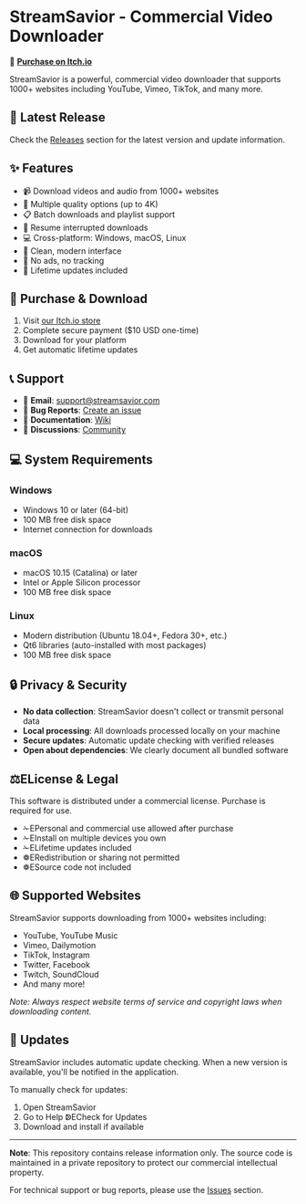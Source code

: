 # StreamSavior - Commercial Video Downloader

🛒 **[Purchase on Itch.io](https://zgwmike.itch.io/universal-video-downloader)**

StreamSavior is a powerful, commercial video downloader that supports 1000+ websites including YouTube, Vimeo, TikTok, and many more.

## 🚀 Latest Release

Check the [Releases](https://github.com/monsterz2023/streamsavior-releases/releases/latest) section for the latest version and update information.

## ✨ Features

- 📹 Download videos and audio from 1000+ websites
- 🎯 Multiple quality options (up to 4K)
- 📋 Batch downloads and playlist support
- 🔄 Resume interrupted downloads
- 💻 Cross-platform: Windows, macOS, Linux
- 🎨 Clean, modern interface
- 🚫 No ads, no tracking
- 🔄 Lifetime updates included

## 🛒 Purchase & Download

1. Visit [our Itch.io store](https://zgwmike.itch.io/universal-video-downloader)
2. Complete secure payment ($10 USD one-time)
3. Download for your platform
4. Get automatic lifetime updates

## 📞 Support

- 📧 **Email**: support@streamsavior.com
- 🐛 **Bug Reports**: [Create an issue](https://github.com/monsterz2023/streamsavior-releases/issues)
- 📖 **Documentation**: [Wiki](https://github.com/monsterz2023/streamsavior-releases/wiki)
- 💬 **Discussions**: [Community](https://github.com/monsterz2023/streamsavior-releases/discussions)

## 💻 System Requirements

### Windows
- Windows 10 or later (64-bit)
- 100 MB free disk space
- Internet connection for downloads

### macOS
- macOS 10.15 (Catalina) or later
- Intel or Apple Silicon processor
- 100 MB free disk space

### Linux
- Modern distribution (Ubuntu 18.04+, Fedora 30+, etc.)
- Qt6 libraries (auto-installed with most packages)
- 100 MB free disk space

## 🔒 Privacy & Security

- **No data collection**: StreamSavior doesn't collect or transmit personal data
- **Local processing**: All downloads processed locally on your machine
- **Secure updates**: Automatic update checking with verified releases
- **Open about dependencies**: We clearly document all bundled software

## ⚖︁ELicense & Legal

This software is distributed under a commercial license. Purchase is required for use.

- ✁EPersonal and commercial use allowed after purchase
- ✁EInstall on multiple devices you own
- ✁ELifetime updates included
- ❁ERedistribution or sharing not permitted
- ❁ESource code not included

## 🌐 Supported Websites

StreamSavior supports downloading from 1000+ websites including:

- YouTube, YouTube Music
- Vimeo, Dailymotion
- TikTok, Instagram
- Twitter, Facebook
- Twitch, SoundCloud
- And many more!

*Note: Always respect website terms of service and copyright laws when downloading content.*

## 🔄 Updates

StreamSavior includes automatic update checking. When a new version is available, you'll be notified in the application.

To manually check for updates:
1. Open StreamSavior
2. Go to Help ↁECheck for Updates
3. Download and install if available

---

**Note**: This repository contains release information only. The source code is maintained in a private repository to protect our commercial intellectual property.

For technical support or bug reports, please use the [Issues](https://github.com/monsterz2023/streamsavior-releases/issues) section.
